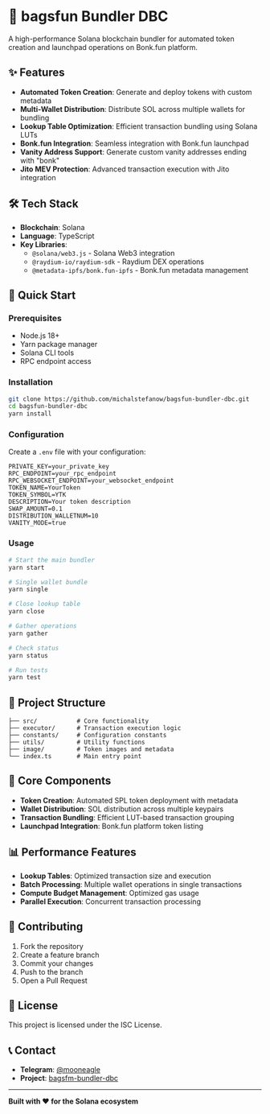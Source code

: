 # 🚀 bagsfun Bundler DBC

A high-performance Solana blockchain bundler for automated token creation and launchpad operations on Bonk.fun platform.

## ✨ Features

- **Automated Token Creation**: Generate and deploy tokens with custom metadata
- **Multi-Wallet Distribution**: Distribute SOL across multiple wallets for bundling
- **Lookup Table Optimization**: Efficient transaction bundling using Solana LUTs
- **Bonk.fun Integration**: Seamless integration with Bonk.fun launchpad
- **Vanity Address Support**: Generate custom vanity addresses ending with "bonk"
- **Jito MEV Protection**: Advanced transaction execution with Jito integration

## 🛠️ Tech Stack

- **Blockchain**: Solana
- **Language**: TypeScript
- **Key Libraries**: 
  - `@solana/web3.js` - Solana Web3 integration
  - `@raydium-io/raydium-sdk` - Raydium DEX operations
  - `@metadata-ipfs/bonk.fun-ipfs` - Bonk.fun metadata management

## 🚀 Quick Start

### Prerequisites

- Node.js 18+
- Yarn package manager
- Solana CLI tools
- RPC endpoint access

### Installation

```bash
git clone https://github.com/michalstefanow/bagsfun-bundler-dbc.git
cd bagsfun-bundler-dbc
yarn install
```

### Configuration

Create a `.env` file with your configuration:

```env
PRIVATE_KEY=your_private_key
RPC_ENDPOINT=your_rpc_endpoint
RPC_WEBSOCKET_ENDPOINT=your_websocket_endpoint
TOKEN_NAME=YourToken
TOKEN_SYMBOL=YTK
DESCRIPTION=Your token description
SWAP_AMOUNT=0.1
DISTRIBUTION_WALLETNUM=10
VANITY_MODE=true
```

### Usage

```bash
# Start the main bundler
yarn start

# Single wallet bundle
yarn single

# Close lookup table
yarn close

# Gather operations
yarn gather

# Check status
yarn status

# Run tests
yarn test
```

## 📁 Project Structure

```
├── src/           # Core functionality
├── executor/      # Transaction execution logic
├── constants/     # Configuration constants
├── utils/         # Utility functions
├── image/         # Token images and metadata
└── index.ts       # Main entry point
```

## 🔧 Core Components

- **Token Creation**: Automated SPL token deployment with metadata
- **Wallet Distribution**: SOL distribution across multiple keypairs
- **Transaction Bundling**: Efficient LUT-based transaction grouping
- **Launchpad Integration**: Bonk.fun platform token listing

## 📊 Performance Features

- **Lookup Tables**: Optimized transaction size and execution
- **Batch Processing**: Multiple wallet operations in single transactions
- **Compute Budget Management**: Optimized gas usage
- **Parallel Execution**: Concurrent transaction processing

## 🤝 Contributing

1. Fork the repository
2. Create a feature branch
3. Commit your changes
4. Push to the branch
5. Open a Pull Request

## 📄 License

This project is licensed under the ISC License.

## 📞 Contact

- **Telegram**: [@mooneagle](https://t.me/@mooneagle1_1)
- **Project**: [bagsfm-bundler-dbc](https://github.com/michalstefanow/bagsfm-bundler-dbc)

---

**Built with ❤️ for the Solana ecosystem**
